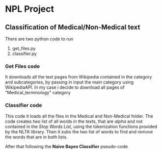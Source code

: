 # NPL Project
## Classification of Medical/Non-Medical text

There are two python code to run
1. get_files.py
2. classifier.py

### Get Files code
It downloads all the text pages from Wikipedia contained in the category and subcategories, by passing in input the main category using WikipediaAPI.
In my case i decide to download all pages of "Medical_terminology" category

### Classifier code
This code it loads all the files in the Medical and Non-Medical folder.
The code creates two list of all words in the texts, that are _alpha_ and not contained in the _Stop Words List_, using the tokenization functions provided by the NLTK library.
Then it subs the two list of words to find and remove the words that are in both lists.


After that following the **Naive Bayes Classifier** pseudo-code
